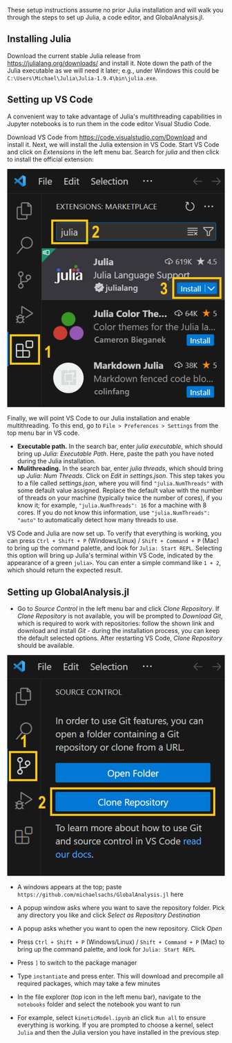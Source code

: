 These setup instructions assume no prior Julia installation and will walk you through the steps to set up Julia, a code editor, and GlobalAnalysis.jl.


## Installing Julia

Download the current stable Julia release from <https://julialang.org/downloads/> and install it. Note down the path of the Julia executable as we will need it later; e.g., under Windows this could be `C:\Users\Michael\Julia\Julia-1.9.4\bin\julia.exe`.

## Setting up VS Code

A convenient way to take advantage of Julia's multithreading capabilities in Jupyter notebooks is to run them in the code editor Visual Studio Code. 

Download VS Code from <https://code.visualstudio.com/Download> and install it. Next, we will install the Julia extension in VS Code. Start VS Code and click on *Extensions* in the left menu bar. Search for *julia* and then click to install the official extension:

!["VS Code screenshot showing the Julia extension"](./assets/julia_extension.PNG)

Finally, we will point VS Code to our Julia installation and enable multithreading. To this end, go to `File > Preferences > Settings` from the top menu bar in VS code. 
- **Executable path.** In the search bar, enter *julia executable*, which should bring up *Julia: Executable Path*. Here, paste the path you have noted during the Julia installation.
- **Mulithreading.** In the search bar, enter *julia threads*, which should bring up *Julia: Num Threads*. Click on *Edit in settings.json*. This step takes you to a file called *settings.json*, where you will find `"julia.NumThreads"` with some default value assigned. Replace the default value with the number of threads on your machine (typically twice the number of cores), if you know it; for example, `"julia.NumThreads": 16` for a machine with 8 cores. If you do not know this information, use `"julia.NumThreads": "auto"` to automatically detect how many threads to use.

VS Code and Julia are now set up. To verify that everything is working, you can press `Ctrl + Shift + P` (Windows/Linux) / `Shift + Command + P` (Mac) to bring up the command palette, and look for `Julia: Start REPL`. Selecting this option will bring up Julia's terminal within VS Code, indicated by the appearance of a green `julia>`. You can enter a simple command like `1 + 2`, which should return the expected result.


## Setting up GlobalAnalysis.jl


- Go to *Source Control* in the left menu bar and click *Clone Repository*. If *Clone Repository* is not available, you will be prompted to *Download Git*, which is required to work with repositories: follow the shown link and download and install *Git* - during the installation process, you can keep the default selected options. After restarting VS Code, *Clone Repository* should be available.

!["VS Code screenshot showing the Julia extension"](./assets/clone_repo.png)

- A windows appears at the top; paste `https://github.com/michaelsachs/GlobalAnalysis.jl` here
- A popup window asks where you want to save the repository folder. Pick any directory you like and click *Select as Repository Destination*
- A popup asks whether you want to open the new repository. Click *Open*

- Press `Ctrl + Shift + P` (Windows/Linux) / `Shift + Command + P` (Mac) to bring up the command palette, and look for `Julia: Start REPL`
- Press `]` to switch to the package manager 
- Type `instantiate` and press enter. This will download and precompile all required packages, which may take a few minutes
- In the file explorer (top icon in the left menu bar), navigate to the `notebooks` folder and select the notebook you want to run
- For example, select `kineticModel.ipynb` an click `Run all` to ensure everything is working. If you are prompted to choose a kernel, select `Julia` and then the Julia version you have installed in the previous step

